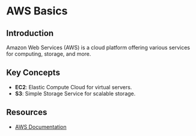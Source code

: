 # AWS Basics

## Introduction
Amazon Web Services (AWS) is a cloud platform offering various services for computing, storage, and more.

## Key Concepts
- **EC2**: Elastic Compute Cloud for virtual servers.
- **S3**: Simple Storage Service for scalable storage.

## Resources
- [AWS Documentation](https://docs.aws.amazon.com/)
